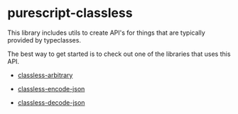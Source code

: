 # purescript-classless

This library includes utils to create API's for things that are typically provided by typeclasses.

The best way to get started is to check out one of the libraries that uses this API. 

- [classless-arbitrary](https://github.com/thought2/purescript-classless-arbitrary)

- [classless-encode-json](https://github.com/thought2/purescript-classless-encode-json)

- [classless-decode-json](https://github.com/thought2/purescript-classless-decode-json)
